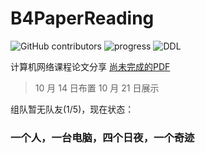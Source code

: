 # B4PaperReading

![GitHub contributors](https://img.shields.io/github/contributors/LogCreative/B4PaperReading)
![progress](https://img.shields.io/badge/progress-3.85%2F9-brightgreen)
![DDL](https://img.shields.io/badge/DDL-Oct%2021st-critical)

计算机网络课程论文分享 [尚未完成的PDF](https://logcreative.github.io/B4PaperReading/b4paperreading.pdf)

> 10 月 14 日布置  10 月 21 日展示

组队暂无队友(1/5)，现在状态：

### 一个人，一台电脑，四个日夜，一个奇迹